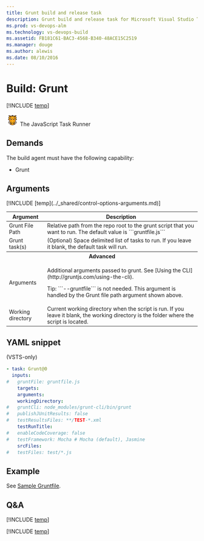 ```yaml
---
title: Grunt build and release task
description: Grunt build and release task for Microsoft Visual Studio Team Services (VSTS) and Microsoft Team Foundation Server (TFS)
ms.prod: vs-devops-alm
ms.technology: vs-devops-build
ms.assetid: FB181C61-BAC3-4568-B340-48ACE15C2519
ms.manager: douge
ms.author: alewis
ms.date: 08/10/2016
---
```

[//]: # (monikerRange: '>= tfs-2015')

# Build: Grunt 
 
[!INCLUDE [temp](../../_shared/version-tfs-2015-update.md)]

![](_img/grunt.png) The JavaScript Task Runner

## Demands

The build agent must have the following capability:

 * Grunt
 
## Arguments

<table>
<thead>
<tr>
<th>Argument</th>
<th>Description</th>
</tr>
</thead>
<tr>
<td>Grunt File Path</td>
<td>Relative path from the repo root to the grunt script that you want to run. The default value is ```gruntfile.js```
</td>
</tr>
<tr>
<td>Grunt task(s)</td>
<td>(Optional) Space delimited list of tasks to run. If you leave it blank, the default task will run.</td>
</tr>
<tr>
<th style="text-align: center" colspan="2">Advanced</th>
</tr>
<tr>
<td>Arguments</td>
<td>
<p>Additional arguments passed to grunt. See [Using the CLI](http://gruntjs.com/using-the-cli).</p><p>Tip: ```--gruntfile``` is not needed. This argument is handled by the Grunt file path argument shown above.</p>
</td>
</tr>
<tr>
<td>Working directory</td>
<td>Current working directory when the script is run.  If you leave it blank, the working directory is the folder where the script is located.</td>
</tr>
[!INCLUDE [temp](../_shared/control-options-arguments.md)]
</table>

[//]: # (::: moniker range="vsts")

## YAML snippet

(VSTS-only)

```YAML
- task: Grunt@0
  inputs:
#   gruntFile: gruntfile.js
    targets:
    arguments:
    workingDirectory:
#   gruntCli: node_modules/grunt-cli/bin/grunt
#   publishJUnitResults: false
#   testResultsFiles: **/TEST-*.xml
    testRunTitle:
#   enableCodeCoverage: false
#   testFramework: Mocha # Mocha (default), Jasmine
    srcFiles:
#   testFiles: test/*.js
```

[//]: # (::: moniker-end)

## Example

See [Sample Gruntfile](http://gruntjs.com/sample-gruntfile).

## Q&A
<!-- BEGINSECTION class="md-qanda" -->

[!INCLUDE [temp](../../_shared/qa-agents.md)]

[!INCLUDE [temp](../../_shared/qa-versions.md)]

<!-- ENDSECTION -->
